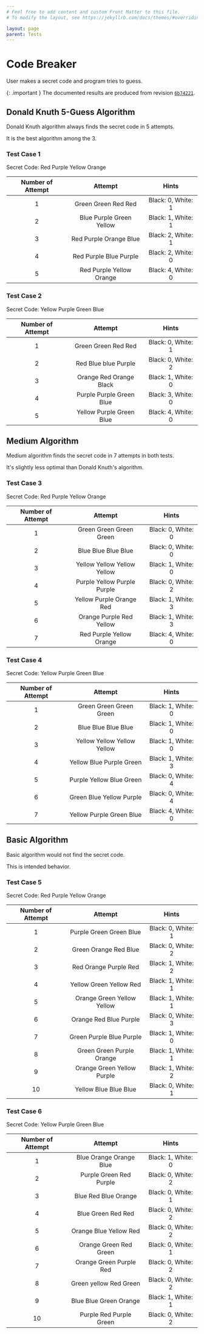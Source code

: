 ```yaml
---
# Feel free to add content and custom Front Matter to this file.
# To modify the layout, see https://jekyllrb.com/docs/themes/#overriding-theme-defaults

layout: page
parent: Tests
---
```


# Code Breaker

User makes a secret code and program tries to guess.

{: .important }
The documented results are produced from revision [`6b74221`](https://github.com/powersagitar/ics4u/tree/6b74221daadd0736fbe0d4e98eed56f35cc9199f).

## Donald Knuth 5-Guess Algorithm

Donald Knuth algorithm always finds the secret code in 5 attempts.

It is the best algorithm among the 3.

### Test Case 1

Secret Code: Red Purple Yellow Orange

| Number of Attempt |         Attempt          |       Hints        |
| :---------------: | :----------------------: | :----------------: |
|         1         |   Green Green Red Red    | Black: 0, White: 1 |
|         2         | Blue Purple Green Yellow | Black: 1, White: 1 |
|         3         |  Red Purple Orange Blue  | Black: 2, White: 1 |
|         4         |  Red Purple Blue Purple  | Black: 2, White: 0 |
|         5         | Red Purple Yellow Orange | Black: 4, White: 0 |

### Test Case 2

Secret Code: Yellow Purple Green Blue

| Number of Attempt |         Attempt          |       Hints        |
| :---------------: | :----------------------: | :----------------: |
|         1         |   Green Green Red Red    | Black: 0, White: 1 |
|         2         |   Red Blue blue Purple   | Black: 0, White: 2 |
|         3         | Orange Red Orange Black  | Black: 1, White: 0 |
|         4         | Purple Purple Green Blue | Black: 3, White: 0 |
|         5         | Yellow Purple Green Blue | Black: 4, White: 0 |

## Medium Algorithm

Medium algorithm finds the secret code in 7 attempts in both tests.

It's slightly less optimal than Donald Knuth's algorithm.

### Test Case 3

Secret Code: Red Purple Yellow Orange

| Number of Attempt |           Attempt           |       Hints        |
| :---------------: | :-------------------------: | :----------------: |
|         1         |   Green Green Green Green   | Black: 0, White: 0 |
|         2         |     Blue Blue Blue Blue     | Black: 0, White: 0 |
|         3         | Yellow Yellow Yellow Yellow | Black: 1, White: 0 |
|         4         | Purple Yellow Purple Purple | Black: 0, White: 2 |
|         5         |  Yellow Purple Orange Red   | Black: 1, White: 3 |
|         6         |  Orange Purple Red Yellow   | Black: 1, White: 3 |
|         7         |  Red Purple Yellow Orange   | Black: 4, White: 0 |

### Test Case 4

Secret Code: Yellow Purple Green Blue

| Number of Attempt |           Attempt           |       Hints        |
| :---------------: | :-------------------------: | :----------------: |
|         1         |   Green Green Green Green   | Black: 1, White: 0 |
|         2         |     Blue Blue Blue Blue     | Black: 1, White: 0 |
|         3         | Yellow Yellow Yellow Yellow | Black: 1, White: 0 |
|         4         |  Yellow Blue Purple Green   | Black: 1, White: 3 |
|         5         |  Purple Yellow Blue Green   | Black: 0, White: 4 |
|         6         |  Green Blue Yellow Purple   | Black: 0, White: 4 |
|         7         |  Yellow Purple Green Blue   | Black: 4, White: 0 |

## Basic Algorithm

Basic algorithm would not find the secret code.

This is intended behavior.

### Test Case 5

Secret Code: Red Purple Yellow Orange

| Number of Attempt |          Attempt           |       Hints        |
| :---------------: | :------------------------: | :----------------: |
|         1         |  Purple Green Green Blue   | Black: 0, White: 1 |
|         2         |   Green Orange Red Blue    | Black: 0, White: 2 |
|         3         |   Red Orange Purple Red    | Black: 1, White: 2 |
|         4         |  Yellow Green Yellow Red   | Black: 1, White: 1 |
|         5         | Orange Green Yellow Yellow | Black: 1, White: 1 |
|         6         |   Orange Red Blue Purple   | Black: 0, White: 3 |
|         7         |  Green Purple Blue Purple  | Black: 1, White: 0 |
|         8         | Green Green Purple Orange  | Black: 1, White: 1 |
|         9         | Orange Green Yellow Purple | Black: 1, White: 2 |
|        10         |   Yellow Blue Blue Blue    | Black: 0, White: 1 |

### Test Case 6

Secret Code: Yellow Purple Green Blue

| Number of Attempt |         Attempt         |       Hints        |
| :---------------: | :---------------------: | :----------------: |
|         1         | Blue Orange Orange Blue | Black: 1, White: 0 |
|         2         | Purple Green Red Purple | Black: 0, White: 2 |
|         3         |  Blue Red Blue Orange   | Black: 0, White: 1 |
|         4         |   Blue Green Red Red    | Black: 0, White: 2 |
|         5         | Orange Blue Yellow Red  | Black: 0, White: 2 |
|         6         | Orange Green Red Green  | Black: 0, White: 1 |
|         7         | Orange Green Purple Red | Black: 0, White: 2 |
|         8         | Green yellow Red Green  | Black: 0, White: 2 |
|         9         | Blue Blue Green Orange  | Black: 1, White: 1 |
|        10         | Purple Red Purple Green | Black: 0, White: 2 |
